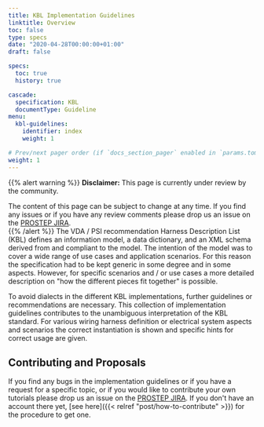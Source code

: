 ```yaml
---
title: KBL Implementation Guidelines
linktitle: Overview
toc: false
type: specs
date: "2020-04-28T00:00:00+01:00"
draft: false

specs:
  toc: true
  history: true

cascade: 
  specification: KBL
  documentType: Guideline
menu:
  kbl-guidelines:
    identifier: index    
    weight: 1 

# Prev/next pager order (if `docs_section_pager` enabled in `params.toml`)
weight: 1
---
```

{{% alert warning %}}
**Disclaimer:** This page is currently under review by the community.  

The content of this page can be subject to change at any time. If you find any issues or if you have any review comments please drop us an issue on the [PROSTEP JIRA](https://track.prostep.com/projects/KBLFRM/).  
{{% /alert %}}
The VDA / PSI recommendation Harness Description List (KBL) defines an information model, a data dictionary, and an XML schema derived from and compliant to the model. The intention of the model was to cover a wide range of use cases and application scenarios. For this reason the specification had to be kept generic in some degree and in some aspects. However, for specific scenarios and / or use cases a more detailed description on "how the different pieces fit together" is possible. 
<!--more--> 

To avoid dialects in the different KBL implementations, further guidelines or recommendations are necessary. This collection of implementation guidelines contributes to the unambiguous interpretation of the KBL standard. For various wiring harness definition or electrical system aspects and scenarios the correct instantiation is shown and specific hints for correct usage are given.

## Contributing and Proposals 
If you find any bugs in the implementation guidelines or if you have a request for a specific topic, or if you would like to contribute your own tutorials please drop us an issue on the [PROSTEP JIRA](https://track.prostep.com/projects/KBLFRM/). If you don't have an account there yet, [see here]({{< relref "post/how-to-contribute" >}}) for the procedure to get one.
